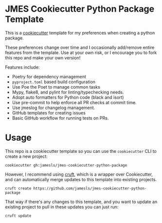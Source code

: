 # JMES Cookiecutter Python Package Template

This is a [cookiecutter](https://github.com/cookiecutter/cookiecutter) template
for my preferences when creating a python package.

These preferences change over time and I occasionally add/remove
entire features from the template.  Use at your own risk, or I encourage
you to fork this repo and make your own version!

Features include:

* Poetry for dependency management
* `pyproject.toml` based build configuration
* Use Poe the Poet to manage common tasks
* Mypy, flake8, and pylint for linting/typechecking needs.
* Adopt auto formatters for Python code (black and isort)
* Use pre-commit to help enforce all PR checks at commit time.
* Use jmeslog for changelog management.
* GitHub templates for creating issues
* Basic GitHub workflow for running tests on PRs.

# Usage

This repo is a cookiecutter template so you can use the `cookiecutter`
CLI to create a new project:


```
cookiecutter gh:jamesls/jmes-cookiecutter-python-package
```

However, I recommend using [cruft](https://github.com/cruft/cruft),
which is a wrapper over Cookiecutter, and can automatically merge
updates to this template into existing projects.

```
cruft create https://github.com/jamesls/jmes-cookiecutter-python-package
```

That way if there's any changes to this template, and you want to update
an existing project to pull in these updates you can just run:


```
cruft update
```
